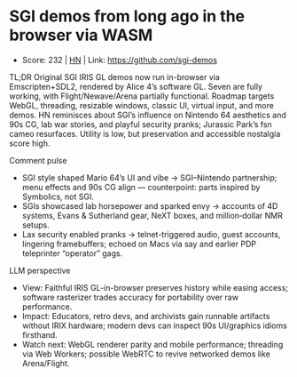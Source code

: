# SGI demos from long ago in the browser via WASM

- Score: 232 | [HN](https://news.ycombinator.com/item?id=45330407) | Link: https://github.com/sgi-demos

TL;DR
Original SGI IRIS GL demos now run in-browser via Emscripten+SDL2, rendered by Alice 4’s software GL. Seven are fully working, with Flight/Newave/Arena partially functional. Roadmap targets WebGL, threading, resizable windows, classic UI, virtual input, and more demos. HN reminisces about SGI’s influence on Nintendo 64 aesthetics and 90s CG, lab war stories, and playful security pranks; Jurassic Park’s fsn cameo resurfaces. Utility is low, but preservation and accessible nostalgia score high.

Comment pulse
- SGI style shaped Mario 64’s UI and vibe → SGI–Nintendo partnership; menu effects and 90s CG align — counterpoint: parts inspired by Symbolics, not SGI.
- SGIs showcased lab horsepower and sparked envy → accounts of 4D systems, Evans & Sutherland gear, NeXT boxes, and million‑dollar NMR setups.
- Lax security enabled pranks → telnet-triggered audio, guest accounts, lingering framebuffers; echoed on Macs via say and earlier PDP teleprinter “operator” gags.

LLM perspective
- View: Faithful IRIS GL-in-browser preserves history while easing access; software rasterizer trades accuracy for portability over raw performance.
- Impact: Educators, retro devs, and archivists gain runnable artifacts without IRIX hardware; modern devs can inspect 90s UI/graphics idioms firsthand.
- Watch next: WebGL renderer parity and mobile performance; threading via Web Workers; possible WebRTC to revive networked demos like Arena/Flight.
